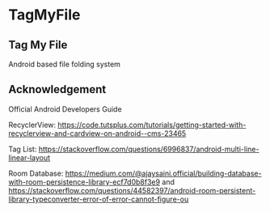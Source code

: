 # TagMyFile

## Tag My File

Android based file folding system

## Acknowledgement

Official Android Developers Guide

RecyclerView: https://code.tutsplus.com/tutorials/getting-started-with-recyclerview-and-cardview-on-android--cms-23465

Tag List: https://stackoverflow.com/questions/6996837/android-multi-line-linear-layout

Room Database: https://medium.com/@ajaysaini.official/building-database-with-room-persistence-library-ecf7d0b8f3e9 and https://stackoverflow.com/questions/44582397/android-room-persistent-library-typeconverter-error-of-error-cannot-figure-ou
